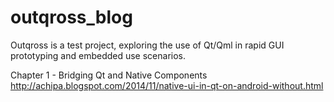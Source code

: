 outqross_blog
=============

Outqross is a test project, exploring the use of Qt/Qml in rapid GUI prototyping and embedded use scenarios.

Chapter 1 - Bridging Qt and Native Components
http://achipa.blogspot.com/2014/11/native-ui-in-qt-on-android-without.html
